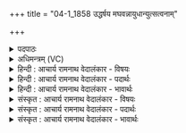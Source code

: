 +++
title = "04-1_1858 उद्धर्षय मघवन्नायुधान्युत्सत्वनाम्"

+++
<details><summary>पदपाठः</summary>

उ꣢त्। ह꣣र्षय। मघवन्। आ꣡यु꣢꣯धानि। उत्। स꣡त्व꣢꣯नाम्। मा꣣मका꣡ना꣢म्। म꣡ना꣢꣯ꣳसि। उत्। वृ꣣त्रहन्। वृत्र। हन्। वाजि꣡ना꣢म्। वा꣡जि꣢꣯नानि। उत्। र꣡था꣢꣯नाम्। ज꣡य꣢꣯ताम्। य꣣न्तु। घो꣡षाः꣢꣯। १८५८।
</details>

<details><summary>अधिमन्त्रम् (VC)</summary>

- इन्द्रः
- अप्रतिरथ ऐन्द्रः
- त्रिष्टुप्
- धैवतः
</details>

<details><summary>हिन्दी : आचार्य रामनाथ वेदालंकार - विषयः</summary>

प्रथम मन्त्र में इन्द्र जीवात्मा को प्रोद्बोधन दिया गया है।
</details>

<details><summary>हिन्दी : आचार्य रामनाथ वेदालंकार - पदार्थः</summary>

पदार्थान्वय -  हे (मघवन्) शरीर के अधिष्ठाता ऐश्वर्यशाली जीवात्मन् ! (आयुधानि) शस्त्रास्त्रों को (उद्धर्षय) ऊपर उठाओ, (मामकानाम्) मेरे (सत्वनाम्) वीरों के (मनांसि) मनों को (उत्) ऊपर उठाओ, उत्साहित करो। हे (वृत्रहन्) पापहन्ता, विघ्नहन्ता, शत्रुहन्ता जीवात्मन् ! (वाजिनाम्) बलवान् योद्धाओं के (वाजिनानि) रण-कौशल (उद् यन्तु) ऊपर उठें, (जयताम्) विजय-लाभ करते हुए (रथानाम्) रथारोहियों के (घोषाः) विजय-घोष (उद् यन्तु) ऊपर उठें ॥१॥ यहाँ वीर रस है। ‘उद्’ की आवृत्ति में लाटानुप्रास, ‘वाजिनां, वाजिना’ में यमक और यकार, नकार, मकार, तकार का अनुप्रास है ॥१॥
</details>

<details><summary>हिन्दी : आचार्य रामनाथ वेदालंकार - भावार्थः</summary>

भावार्थ -  जो कोई राजा या सेनापति शस्त्रास्त्रों को तेज करता है,अपने पक्ष के वीरों के मनों को उत्साहित करता है,विजय-दुन्दुभि बजाता है,वह सब कार्य उसके शरीर में स्थित जीवात्मा का ही होता है। इसलिए उसी को सम्बोधन किया गया है। आत्मा के उद्बोधन से ही बाह्य विजय के समान ही आन्तरिक विजय भी प्राप्त होती है ॥१॥
</details>

<details><summary>संस्कृत : आचार्य रामनाथ वेदालंकार - विषयः</summary>

तत्रादाविन्द्रो जीवात्मा प्रोद्बोध्यते।
</details>

<details><summary>संस्कृत : आचार्य रामनाथ वेदालंकार - पदार्थः</summary>

पदार्थान्वय -  हे (मघवन्) ऐश्वर्यशालिन् देहाधिष्ठातः जीवात्मन् ! (आयुधानि) शस्त्रास्त्राणि (उद्धर्षय) उत्स्फोरय, (मामकानाम्) मदीयानाम् (सत्वनाम्) वीराणाम् (मनांसि) हृदयानि (उत्) उद्धर्षय उत्स्फोरय उत्साहय। हे (वृत्रहन्) पापहन्तः विघ्नहन्तः शत्रुहन्तः आत्मन् ! (वाजिनाम्) बलवतां योद्धॄणाम् (वाजिनानि) युद्धक्रियाकौशलानि (उद् यन्तु) उद्गच्छन्तु, (जयताम्) विजयं प्राप्नुवताम् (रथानाम्) यानानाम्, लक्षणया यानारोहिणाम् (घोषाः) विजयघोषाः (उद् यन्तु) उद् गच्छन्तु ॥१॥२ अत्र वीरो रसः। उद् इत्यस्यावृत्तौ लाटानुप्रासः। ‘वाजिनां, वाजिना’ इत्यत्र च यमकम्, यकारनकारमकारतकारानुप्रासाः ॥१॥
</details>

<details><summary>संस्कृत : आचार्य रामनाथ वेदालंकार - भावार्थः</summary>

भावार्थ -  योऽयं कश्चिद् राजा वा सेनापतिर्वा शस्त्रास्त्राणि तेजयति,स्वपक्षीयाणां वीराणां मनांस्युत्साहयति,विजयदुन्दुभिं वादयति,तत्सर्वं कृत्यं तद्देहस्थस्य जीवात्मन एव। अतः स एव सम्बोद्ध्यः। आत्मोद्बोधनेनैव बाह्यविजयवदाभ्यन्तरविजयोऽपि प्राप्यते ॥१॥
</details>